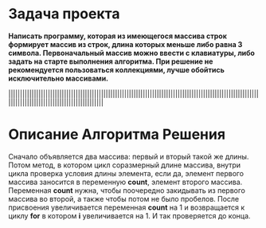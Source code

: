 
# Задача проекта
**Написать программу, которая из имеющегося массива строк формирует массив из строк, длина которых меньше либо равна 3 символа. Первоначальный массив можно ввести с клавиатуры, либо задать на старте выполнения алгоритма. При решение не рекомендуется пользоваться коллекциями, лучше обойтись исключительно массивами.**


|||||||||||||||||||||||||||||||||||||||||||||||||||||||||||||||||||||||||||||||||||||||||||||||||||||||||||||||||||||||||||||||||||||||||||||||||||||

# Описание Алгоритма Решения

Сначало объявляется два массива: первый и вторый такой же длины. Потом метод, в котором цикл соразмерный длине массива, внутри цикла проверка условия длины элемента, если да, элемент первого массива заносится в переменную **count**, элемент второго массива. Переменная **count** нужна, чтобы поочередно закидывать из первого массива во второй, а также чтобы потом не было пробелов. После присвоения увеличивается переменная **count** на 1 и возвращается к циклу **for** в котором **i** увеличивается на 1. И так проверяется до конца.
